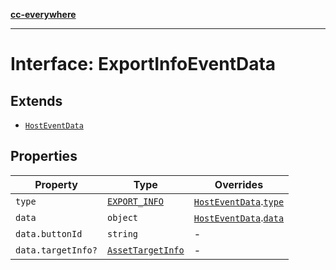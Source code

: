 [**cc-everywhere**](../../../../../index.md)

***

# Interface: ExportInfoEventData

## Extends

- [`HostEventData`](host-event-data.md)

## Properties

| Property | Type | Overrides |
| ------ | ------ | ------ |
| `type` | [`EXPORT_INFO`](../enumerations/host-event-type.md#export_info) | [`HostEventData`](host-event-data.md).[`type`](host-event-data.md#type) |
| `data` | `object` | [`HostEventData`](host-event-data.md).[`data`](host-event-data.md#data) |
| `data.buttonId` | `string` | - |
| `data.targetInfo?` | [`AssetTargetInfo`](../../../types/publish-params-types/interfaces/asset-target-info.md) | - |
